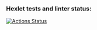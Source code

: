 ### Hexlet tests and linter status:
[![Actions Status](https://github.com/Gilbord/js-jest-testing-project-67/actions/workflows/hexlet-check.yml/badge.svg)](https://github.com/Gilbord/js-jest-testing-project-67/actions)